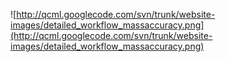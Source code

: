 ![http://qcml.googlecode.com/svn/trunk/website-images/detailed_workflow_massaccuracy.png](http://qcml.googlecode.com/svn/trunk/website-images/detailed_workflow_massaccuracy.png)